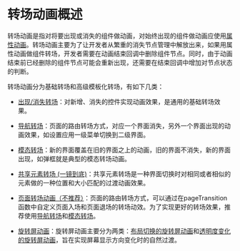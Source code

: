 # 转场动画概述
<!--Kit: ArkUI-->
<!--Subsystem: ArkUI-->
<!--Owner: @CCFFWW-->
<!--SE: @yangfan229-->
<!--TSE: @lxl007-->


转场动画是指对将要出现或消失的组件做动画，对始终出现的组件做动画应使用[属性动画](arkts-attribute-animation-overview.md)。转场动画主要为了让开发者从繁重的消失节点管理中解放出来，如果用属性动画做组件转场，开发者需要在动画结束回调中删除组件节点。同时，由于动画结束前已经删除的组件节点可能会重新出现，还需要在结束回调中增加对节点状态的判断。


转场动画分为基础转场和高级模板化转场，有如下几类：


- [出现/消失转场](arkts-enter-exit-transition.md)：对新增、消失的控件实现动画效果，是通用的基础转场效果。

- [导航转场](arkts-navigation-navigation.md#导航示例)：页面的路由转场方式，对应一个界面消失，另外一个界面出现的动画效果，如设置应用一级菜单切换到二级界面。

- [模态转场](arkts-modal-transition.md)：新的界面覆盖在旧的界面之上的动画，旧的界面不消失，新的界面出现，如弹框就是典型的模态转场动画。

- [共享元素转场 (一镜到底)](arkts-shared-element-transition.md)：共享元素转场是一种界面切换时对相同或者相似的元素做的一种位置和大小匹配的过渡动画效果。

- [页面转场动画（不推荐）](arkts-page-transition-animation.md)：页面的路由转场方式，可以通过在pageTransition函数中自定义页面入场和页面退场的转场动效。为了实现更好的转场效果，推荐使用[导航转场](arkts-navigation-navigation.md)和[模态转场](arkts-modal-transition.md)。

- [旋转屏动画](arkts-rotation-transition-animation.md)：旋转屏动画主要分为两类：[布局切换的旋转屏动画](arkts-rotation-transition-animation.md#布局切换的旋转屏动画)和[透明度变化的旋转屏动画](arkts-rotation-transition-animation.md#透明度变化的旋转屏动画)，旨在实现屏幕显示方向变化时的自然过渡。
